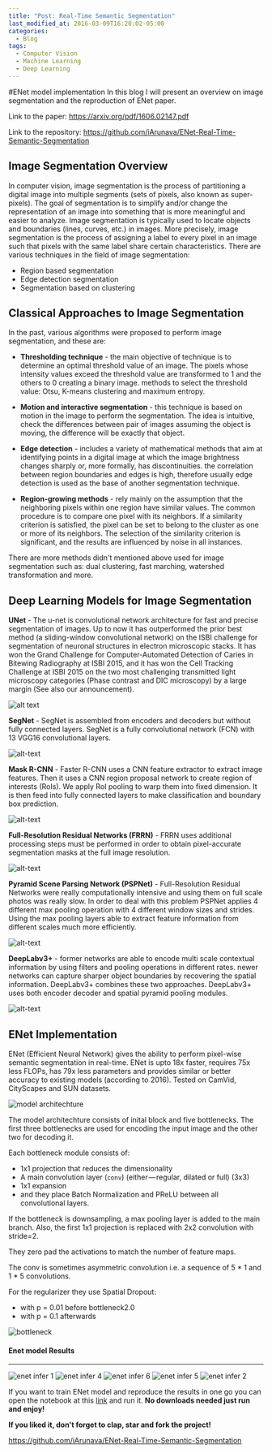 ```yaml
---
title: "Post: Real-Time Semantic Segmentation"
last_modified_at: 2016-03-09T16:20:02-05:00
categories:
  - Blog
tags:
  - Computer Vision
  - Machine Learning
  - Deep Learning
---
```


#ENet model implementation
In this blog I will present an overview on image segmentation and the reproduction of ENet paper.

Link to the paper: https://arxiv.org/pdf/1606.02147.pdf 

Link to the repository: https://github.com/iArunava/ENet-Real-Time-Semantic-Segmentation

Image Segmentation Overview
---
In computer vision, image segmentation is the process of partitioning a digital image into multiple segments (sets of pixels, also known as super-pixels). The goal of segmentation is to simplify and/or change the representation of an image into something that is more meaningful and easier to analyze. 
Image segmentation is typically used to locate objects and boundaries (lines, curves, etc.) in images. More precisely, image segmentation is the process of assigning a label to every pixel in an image such that pixels with the same label share certain characteristics.
There are various techniques in the field of image segmentation:
* Region based segmentation
* Edge detection segmentation
* Segmentation based on clustering

Classical Approaches to Image Segmentation
---
In the past, various algorithms were proposed to perform image segmentation, and these are:
* **Thresholding technique** - the main objective of technique is to determine an optimal threshold value of an image.
The pixels whose intensity values exceed the threshold value are transformed to 1 and the others to 0 creating a binary image.
methods to select the threshold value: Otsu, K-means clustering and maximum entropy.


* **Motion and interactive segmentation** - this technique is based on motion in the image to perform the segmentation.
The idea is intuitive, check the differences between pair of images assuming the object is moving, the difference will be exactly that object.

* **Edge detection** -  includes a variety of mathematical methods that aim at identifying points in a digital image at which the image brightness changes sharply or, more formally, has discontinuities. 
the correlation between region boundaries and edges is high, therefore usually edge detection is used as the base of another segmentation technique.

* **Region-growing methods** - rely mainly on the assumption that the neighboring pixels within one region have similar values. The common procedure is to compare one pixel with its neighbors. If a similarity criterion is satisfied, the pixel can be set to belong to the cluster as one or more of its neighbors. 
The selection of the similarity criterion is significant, and the results are influenced by noise in all instances.

There are more methods didn't mentioned above used for image segmentation such as: dual clustering, fast marching, watershed transformation and more.

Deep Learning Models for Image Segmentation
---
**UNet** - The u-net is convolutional network architecture for fast and precise segmentation of images.
Up to now it has outperformed the prior best method (a sliding-window convolutional network) on the ISBI challenge for segmentation of neuronal structures in electron microscopic stacks. 
It has won the Grand Challenge for Computer-Automated Detection of Caries in Bitewing Radiography at ISBI 2015, and it has won the Cell Tracking Challenge at ISBI 2015 on the two most challenging transmitted light microscopy categories (Phase contrast and DIC microscopy) by a large margin (See also our announcement).

![alt text](https://lmb.informatik.uni-freiburg.de/people/ronneber/u-net/u-net-architecture.png)


**SegNet** - SegNet is assembled from encoders and decoders but without fully connected layers.
SegNet is a fully convolutional network (FCN) with 13 VGG16 convolutional layers.

![alt-text](https://saytosid.github.io/images/segnet/Complete%20architecture.png)


**Mask R-CNN** - Faster R-CNN uses a CNN feature extractor to extract image features. Then it uses a CNN region proposal network to create region of interests (RoIs). We apply RoI pooling to warp them into fixed dimension. 
It is then feed into fully connected layers to make classification and boundary box prediction.

![alt-text](https://cdn-images-1.medium.com/max/1250/1*0cxB2pAxQ0A7AhTl-YT2JQ.jpeg)


**Full-Resolution Residual Networks (FRRN)** - FRRN uses additional processing steps
must be performed in order to obtain pixel-accurate segmentation masks at the full image resolution.

![alt-text](https://cdn-images-1.medium.com/max/1000/1*LlYK2Pjemx3kNC61yVV-yA.png)


**Pyramid Scene Parsing Network (PSPNet)** - Full-Resolution Residual Networks were really  computationally intensive and using them on full scale photos was really slow.
In order to deal with this problem PSPNet applies 4 different max pooling operation with 4 different window sizes and strides. Using the max pooling layers able to extract feature information from different scales much more efficiently.

![alt-text](https://cdn-images-1.medium.com/max/1000/1*REgHs3PeemO3TIuyE46iRg.png)


**DeepLabv3+** - former networks are able to encode multi scale contextual information by using filters and pooling operations in different rates.
newer networks can capture sharper object boundaries by recovering the spatial information. DeepLabv3+ combines these two approaches.
DeepLabv3+ uses both encoder decoder and spatial pyramid pooling modules.

![alt-text](https://cdn-images-1.medium.com/max/1000/1*MFchBd4c8ZEgE3qtbnTznw.png)

ENet Implementation
----
ENet (Efficient Neural Network) gives the ability to perform pixel-wise semantic segmentation in real-time. ENet is upto 18x faster, requires 75x less FLOPs, has 79x less parameters and provides similar or better accuracy to existing models (according to 2016). Tested on CamVid, CityScapes and SUN datasets.

![model architechture](https://cdn-images-1.medium.com/max/1000/1*CKuZqyLSc4U8BjG3sWZHew.png)

The model architechture consists of inital block and five bottlenecks. The first three bottlenecks are used for encoding the input image and the other two for decoding it.

Each bottleneck module consists of:
- 1x1 projection that reduces the dimensionality
- A main convolution layer (`conv`) (either — regular, dilated or full) (3x3)
- 1x1 expansion
- and they place Batch Normalization and PReLU between all convolutional layers.

If the bottleneck is downsampling, a max pooling layer is added to the main branch. Also, the first 1x1 projection is replaced with 2x2 convolution with stride=2.

They zero pad the activations to match the number of feature maps.

The conv is sometimes asymmetric convolution i.e. a sequence of 5 * 1 and 1 * 5 convolutions.

For the regularizer they use Spatial Dropout:
- with p = 0.01 before bottleneck2.0
- with p = 0.1 afterwards


![bottleneck](https://cdn-images-1.medium.com/max/2600/1*RWYNKupbSTFFTOU7_7-sAg.png)




#### Enet model Results
----
![enet infer 1](https://user-images.githubusercontent.com/26242097/51782315-4b88d300-214c-11e9-9c92-3444c6582a80.png)
![enet infer 4](https://user-images.githubusercontent.com/26242097/51782341-a02c4e00-214c-11e9-8566-f2092ddad086.png)
![enet infer 6](https://user-images.githubusercontent.com/26242097/51782371-01542180-214d-11e9-80b8-55807f83f776.png)
![enet infer 5](https://user-images.githubusercontent.com/26242097/51782353-c3ef9400-214c-11e9-8c66-276795c83f08.png)
![enet infer 2](https://user-images.githubusercontent.com/26242097/51782324-6b1ffb80-214c-11e9-9f92-741954699f4d.png)

If you want to train ENet model and reproduce the results in one go you can open the notebook at this [link](https://github.com/iArunava/ENet-Real-Time-Semantic-Segmentation/blob/master/ENet-Real%20Time%20Semantic%20Segmentation.ipynb) and run it. **No downloads needed just run and enjoy!**

**If you liked it, don't forget to clap, star and fork the project!**

https://github.com/iArunava/ENet-Real-Time-Semantic-Segmentation
